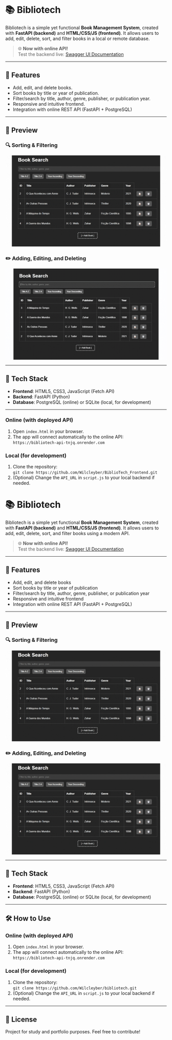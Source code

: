 # 📚 Bibliotech

Bibliotech is a simple yet functional **Book Management System**, created with **FastAPI (backend)** and **HTML/CSS/JS (frontend)**. It allows users to add, edit, delete, sort, and filter books in a local or remote database.

> 🌐 **Now with online API!**  
> Test the backend live: [Swagger UI Documentation](https://bibliotech-api-tnjq.onrender.com/docs)

---

## 🚀 Features

- Add, edit, and delete books.
- Sort books by title or year of publication.
- Filter/search by title, author, genre, publisher, or publication year.
- Responsive and intuitive frontend.
- Integration with online REST API (FastAPI + PostgreSQL)

---

## 🎥 Preview

### 🔍 Sorting & Filtering
![Sorting and Filtering](./assets/Bibliotech1.gif)

### ✏️ Adding, Editing, and Deleting
![CRUD Actions](./assets/Bibliotech2.gif)

---

## 🧩 Tech Stack

- **Frontend**: HTML5, CSS3, JavaScript (Fetch API)
- **Backend**: FastAPI (Python)
- **Database**: PostgreSQL (online) or SQLite (local, for development)

---

### Online (with deployed API)
1. Open `index.html` in your browser.
2. The app will connect automatically to the online API:  
   `https://bibliotech-api-tnjq.onrender.com`

### Local (for development)
1. Clone the repository:  
   `git clone https://github.com/Wilcleyber/BiblioTech_Frontend.git`
2. (Optional) Change the `API_URL` in `script.js` to your local backend if needed.

# 📚 Bibliotech

Bibliotech is a simple yet functional **Book Management System**, created with **FastAPI (backend)** and **HTML/CSS/JS (frontend)**. It allows users to add, edit, delete, sort, and filter books using a modern API.

> 🌐 **Now with online API!**  
> Test the backend live: [Swagger UI Documentation](https://bibliotech-api-tnjq.onrender.com/docs)

---

## 🚀 Features

- Add, edit, and delete books
- Sort books by title or year of publication
- Filter/search by title, author, genre, publisher, or publication year
- Responsive and intuitive frontend
- Integration with online REST API (FastAPI + PostgreSQL)

---

## 🎥 Preview

### 🔍 Sorting & Filtering
![Sorting and Filtering](./assets/Bibliotech1.gif)

### ✏️ Adding, Editing, and Deleting
![CRUD Actions](./assets/Bibliotech1.gif)

---

## 🧩 Tech Stack

- **Frontend**: HTML5, CSS3, JavaScript (Fetch API)
- **Backend**: FastAPI (Python)
- **Database**: PostgreSQL (online) or SQLite (local, for development)

---

## 🛠️ How to Use

### Online (with deployed API)
1. Open `index.html` in your browser.
2. The app will connect automatically to the online API:  
   `https://bibliotech-api-tnjq.onrender.com`

### Local (for development)
1. Clone the repository:  
   `git clone https://github.com/Wilcleyber/bibliotech.git`
2. (Optional) Change the `API_URL` in `script.js` to your local backend if needed.

---

## 📄 License

Project for study and portfolio purposes. Feel free to contribute!



